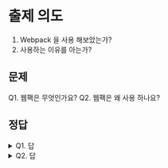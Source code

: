 # 출제 의도
1. Webpack 을 사용 해보았는가?
2. 사용하는 이유를 아는가?
## 문제
Q1. 웹팩은 무엇인가요?
Q2. 웹팩은 왜 사용 하나요?
## 정답
<details><summary>Q1. 답</summary>
<pre>
웹팩은 최신의 Javascript application 을 static module bundler 입니다.
내부적으로 프로젝트에 필요한 모든 모듈을 매핑하고 하나 이상의 번들 파일을 생성하는 의존성 그래프를 만든다.
</pre>
</details>
<details><summary>Q2. 답</summary>
<pre>
1. 파일을 하나로 묶는다면 용량이 줄거나 또는 웹에서의 요청 횟수가 줄기 때문에 비용 절감이 된다.
2. 로더: 이미지, 스타일 시트 등 같은 비자바스크립트 파일을 자바스크립트로 로드하는 기능이 있다.
3. 플러그인: 위의 로더가 모듈 단위라면 플러그인은 번들 파일 단위다. 그렇기 때문에 UglifyJsPlugin 와 같은 난독화 플러그인을 적용하면 쉽게 된다.
</pre>
</details>